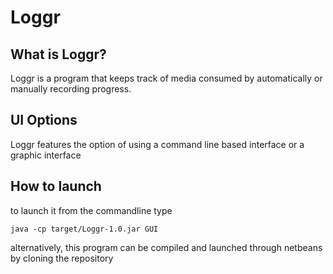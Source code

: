 # Loggr
What is Loggr?
------
Loggr is a program that keeps track of media consumed by automatically or manually recording progress.

UI Options
------
Loggr features the option of using a command line based interface or a graphic interface

How to launch
------
to launch it from the commandline type

`java -cp target/Loggr-1.0.jar GUI`

alternatively, this program can be compiled and launched through netbeans by cloning the repository
